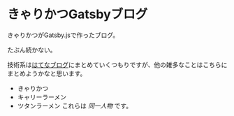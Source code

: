 # きゃりかつGatsbyブログ

きゃりかつがGatsby.jsで作ったブログ。

たぶん続かない。

技術系は[はてなブログ](http://hungrykirby.hatenablog.com/)にまとめていくつもりですが、他の雑多なことはこちらにまとめようかなと思います。

- きゃりかつ
- キャリーラーメン
- ツタンラーメン
これらは *同一人物* です。
